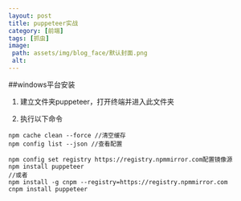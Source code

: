 ```yaml
---
layout: post
title: puppeteer实战
category: [前端]
tags: [抓虫]
image:
 path: assets/img/blog_face/默认封面.png
 alt:
---
```


##windows平台安装
1. 建立文件夹puppeteer，打开终端并进入此文件夹

2. 执行以下命令
  ```
  npm cache clean --force //清空缓存
  npm config list --json //查看配置

  npm config set registry https://registry.npmmirror.com配置镜像源
  npm install puppeteer
  //或者
  npm install -g cnpm --registry=https://registry.npmmirror.com
  cnpm install puppeteer
  ```
